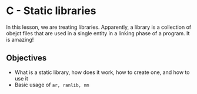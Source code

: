 # C - Static libraries
In this lesson, we are treating libraries. Apparently, a library is a collection of obejct files that are used in a single entity in a linking phase of a program. It is amazing!

## Objectives
* What is a static library, how does it work, how to create one, and how to use it
* Basic usage of ```ar, ranlib, nm```

